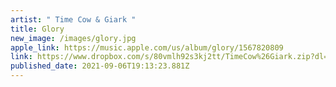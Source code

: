 ```yaml
---
artist: " Time Cow & Giark "
title: Glory
new_image: /images/glory.jpg
apple_link: https://music.apple.com/us/album/glory/1567820809
link: https://www.dropbox.com/s/80vmlh92s3kj2tt/TimeCow%26Giark.zip?dl=1
published_date: 2021-09-06T19:13:23.881Z
---
```

